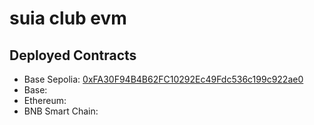 # suia club evm

## Deployed Contracts

- Base Sepolia: [0xFA30F94B4B62FC10292Ec49Fdc536c199c922ae0](https://base-sepolia.blockscout.com/address/0xFA30F94B4B62FC10292Ec49Fdc536c199c922ae0)
- Base:
- Ethereum:
- BNB Smart Chain:
